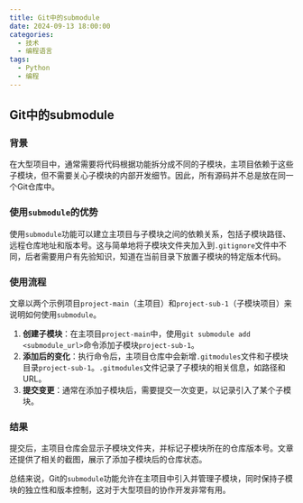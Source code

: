 ```yaml
---
title: Git中的submodule
date: 2024-09-13 18:00:00
categories:
  - 技术
  - 编程语言
tags:
  - Python
  - 编程
---
```

## Git中的submodule

### 背景
在大型项目中，通常需要将代码根据功能拆分成不同的子模块，主项目依赖于这些子模块，但不需要关心子模块的内部开发细节。因此，所有源码并不总是放在同一个Git仓库中。
### 使用`submodule`的优势

使用`submodule`功能可以建立主项目与子模块之间的依赖关系，包括子模块路径、远程仓库地址和版本号。这与简单地将子模块文件夹加入到`.gitignore`文件中不同，后者需要用户有先验知识，知道在当前目录下放置子模块的特定版本代码。
### 使用流程

文章以两个示例项目`project-main`（主项目）和`project-sub-1`（子模块项目）来说明如何使用`submodule`。

1. **创建子模块**：在主项目`project-main`中，使用`git submodule add <submodule_url>`命令添加子模块`project-sub-1`。
2. **添加后的变化**：执行命令后，主项目仓库中会新增`.gitmodules`文件和子模块目录`project-sub-1`。`.gitmodules`文件记录了子模块的相关信息，如路径和URL。
3. **提交变更**：通常在添加子模块后，需要提交一次变更，以记录引入了某个子模块。

### 结果

提交后，主项目仓库会显示子模块文件夹，并标记子模块所在的仓库版本号。文章还提供了相关的截图，展示了添加子模块后的仓库状态。

总结来说，Git的`submodule`功能允许在主项目中引入并管理子模块，同时保持子模块的独立性和版本控制，这对于大型项目的协作开发非常有用。